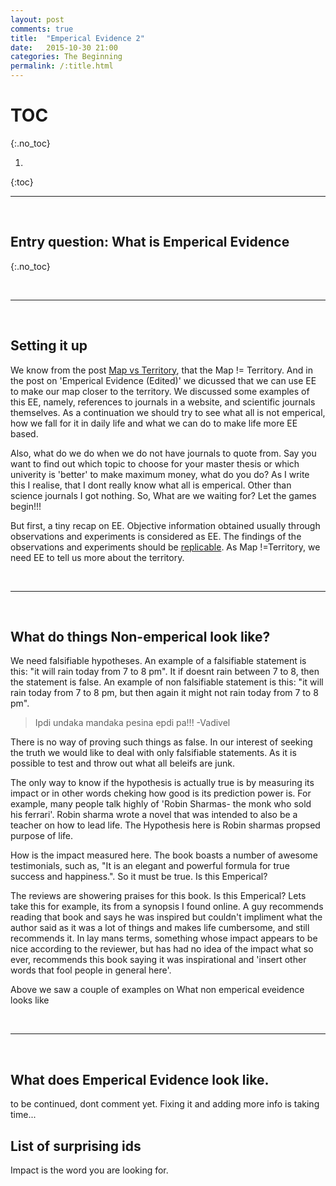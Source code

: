 ```yaml
---
layout: post
comments: true
title:  "Emperical Evidence 2"
date:   2015-10-30 21:00
categories: The Beginning
permalink: /:title.html
---
```


# TOC
{:.no_toc}

1. 
{:toc}

---

<br>

## Entry question: What is Emperical Evidence
{:.no_toc}

<br>

---

<br>

[EE E]:http://agent18.github.io/jekyll/update/2015/10/29/Emperical-Evidence%20.html
[MVT]:http://agent18.github.io/jekyll/update/2015/10/08/Map-vs-territory.html

## Setting it up

We know from the post [Map vs Territory][MVT], that the Map != Territory. And in the post on 'Emperical Evidence (Edited)' we dicussed that we can use EE to make our map closer to the territory. We discussed some examples of this EE, namely, references to journals in a website, and scientific journals themselves. As a continuation we should try to see what all is not emperical, how we fall for it in daily life and what we can do to make life more EE based.

Also, what do we do when we do not have journals to quote from. Say you want to find out which topic to choose for your master thesis or which univerity is 'better' to make maximum money, what do you do? As I write this I realise, that I dont really know what all is emperical. Other than science journals I got nothing. So, What are we waiting for? Let the games begin!!!

But first, a tiny recap on EE. Objective information obtained usually through observations and experiments is considered as EE. The findings of the observations and experiments should be [replicable][EE E]. As Map !=Territory, we need EE to tell us more about the territory.  




<br>

---

<br>

## What do things Non-emperical look like? 


We need falsifiable hypotheses. An example of a falsifiable statement is this: "it will rain today from 7 to 8 pm". It if doesnt rain between 7 to 8, then the statement is false. An example of non falsifiable statement is this: "it will rain today from 7 to 8 pm, but then again it might not rain today from 7 to 8 pm". 

> Ipdi undaka mandaka pesina epdi pa!!!
>-Vadivel 

There is no way of proving such things as false. In our interest of seeking the truth we would like to deal with only falsifiable statements. As it is possible to test and throw out what all beleifs are junk. 

The only way to know if the hypothesis is actually true is by measuring its impact or in other words cheking how good is its prediction power is. For example, many people talk highly of 'Robin Sharmas- the monk who sold his ferrari'. Robin sharma wrote a novel that was intended to also be a teacher on how to lead life. The Hypothesis here is Robin sharmas propsed purpose of life. 

How is the impact measured here. The book boasts a number of awesome testimonials, such as, "It is an elegant and powerful formula for true success and happiness.". So it must be true. Is this Emperical?

The reviews are showering praises for this book. Is this Emperical? Lets take this for example, its from a synopsis I found online. A guy recommends reading that book and says he was inspired but couldn't impliment what the author said as it was a lot of things and makes life cumbersome, and still recommends it. In lay mans terms, something whose impact appears to be nice according to the reviewer, but has had no idea of the impact what so ever, recommends this book saying it was inspirational and 'insert other words that fool people in general here'. 

Above we saw a couple of examples on What non emperical eveidence looks like

<!-- ReligionReplace this author and book with the million other self help books. 
-->


<br>

---

<br>

##  What does Emperical Evidence look like.


to be continued, dont comment yet. Fixing it and adding more info is taking time...




## List of surprising ids
Impact is the word you are looking for.
